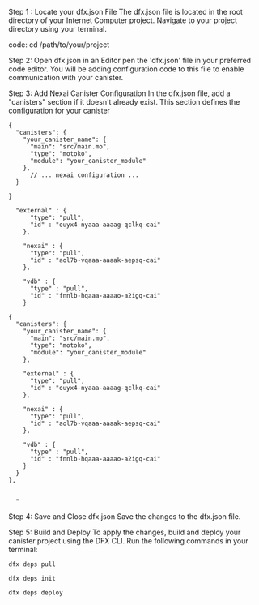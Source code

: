Step 1 : Locate your dfx.json File
The dfx.json file is located in the root directory of your Internet Computer project. Navigate to your project directory using your terminal.

code:
cd /path/to/your/project

Step 2: Open dfx.json in an Editor
pen the 'dfx.json' file in your preferred code editor. You will be adding configuration code to this file to enable communication with your canister.

Step 3: Add Nexai Canister Configuration
In the dfx.json file, add a "canisters" section if it doesn't already exist. This section defines the configuration for your canister

```
{
  "canisters": {
    "your_canister_name": {
      "main": "src/main.mo",
      "type": "motoko",
      "module": "your_canister_module"
    },
      // ... nexai configuration ...
  }

}
```

```
  "external" : {
      "type": "pull",
      "id" : "ouyx4-nyaaa-aaaag-qclkq-cai"
    },

    "nexai" : {
      "type": "pull",
      "id" : "aol7b-vqaaa-aaaak-aepsq-cai"
    },

    "vdb" : {
      "type" : "pull",
      "id" : "fnnlb-hqaaa-aaaao-a2igq-cai"
    }
```

```
{
  "canisters": {
    "your_canister_name": {
      "main": "src/main.mo",
      "type": "motoko",
      "module": "your_canister_module"
    },

    "external" : {
      "type": "pull",
      "id" : "ouyx4-nyaaa-aaaag-qclkq-cai"
    },

    "nexai" : {
      "type": "pull",
      "id" : "aol7b-vqaaa-aaaak-aepsq-cai"
    },

    "vdb" : {
      "type" : "pull",
      "id" : "fnnlb-hqaaa-aaaao-a2igq-cai"
    }
  }
},

  
  "

```

Step 4: Save and Close dfx.json
Save the changes to the dfx.json file.

Step 5: Build and Deploy
To apply the changes, build and deploy your canister project using the DFX CLI. Run the following commands in your terminal:

```
dfx deps pull
```

```
dfx deps init
```

```
dfx deps deploy
```

